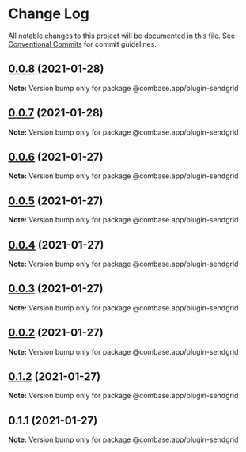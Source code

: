# Change Log

All notable changes to this project will be documented in this file.
See [Conventional Commits](https://conventionalcommits.org) for commit guidelines.

## [0.0.8](https://github.com/GetStream/combase-plugins/compare/@combase.app/plugin-sendgrid@0.0.7...@combase.app/plugin-sendgrid@0.0.8) (2021-01-28)

**Note:** Version bump only for package @combase.app/plugin-sendgrid





## [0.0.7](https://github.com/GetStream/combase-plugins/compare/@combase.app/plugin-sendgrid@0.0.6...@combase.app/plugin-sendgrid@0.0.7) (2021-01-28)

**Note:** Version bump only for package @combase.app/plugin-sendgrid





## [0.0.6](https://github.com/GetStream/combase-plugins/compare/@combase.app/plugin-sendgrid@0.0.5...@combase.app/plugin-sendgrid@0.0.6) (2021-01-27)

**Note:** Version bump only for package @combase.app/plugin-sendgrid





## [0.0.5](https://github.com/GetStream/combase-plugins/compare/@combase.app/plugin-sendgrid@0.0.4...@combase.app/plugin-sendgrid@0.0.5) (2021-01-27)

**Note:** Version bump only for package @combase.app/plugin-sendgrid





## [0.0.4](https://github.com/GetStream/combase-plugins/compare/@combase.app/plugin-sendgrid@0.0.3...@combase.app/plugin-sendgrid@0.0.4) (2021-01-27)

**Note:** Version bump only for package @combase.app/plugin-sendgrid





## [0.0.3](https://github.com/GetStream/combase-plugins/compare/@combase.app/plugin-sendgrid@0.0.2...@combase.app/plugin-sendgrid@0.0.3) (2021-01-27)

**Note:** Version bump only for package @combase.app/plugin-sendgrid





## [0.0.2](https://github.com/GetStream/combase-plugins/compare/@combase.app/plugin-sendgrid@0.1.2...@combase.app/plugin-sendgrid@0.0.2) (2021-01-27)

**Note:** Version bump only for package @combase.app/plugin-sendgrid





## [0.1.2](https://github.com/GetStream/combase-plugins/compare/@combase.app/plugin-sendgrid@0.1.1...@combase.app/plugin-sendgrid@0.1.2) (2021-01-27)

**Note:** Version bump only for package @combase.app/plugin-sendgrid





## 0.1.1 (2021-01-27)

**Note:** Version bump only for package @combase.app/plugin-sendgrid
